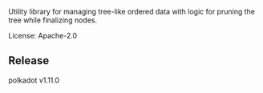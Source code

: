 Utility library for managing tree-like ordered data with logic for pruning
the tree while finalizing nodes.

License: Apache-2.0


## Release

polkadot v1.11.0
